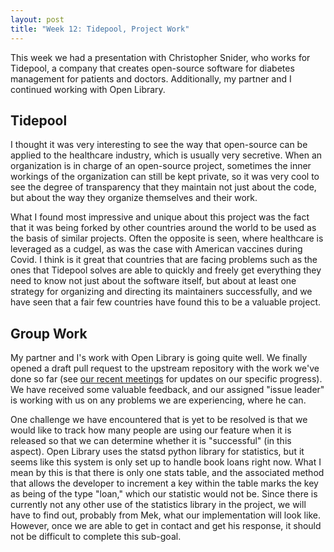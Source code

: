 ```yaml
---
layout: post
title: "Week 12: Tidepool, Project Work"
---
```


This week we had a presentation with Christopher Snider, who works for
Tidepool, a company that creates open-source software for diabetes
management for patients and doctors. Additionally, my partner and I
continued working with Open Library.

<!--more-->

## Tidepool

I thought it was very interesting to see the way that open-source can be
applied to the healthcare industry, which is usually very secretive. When
an organization is in charge of an open-source project, sometimes the inner
workings of the organization can still be kept private, so it was very cool
to see the degree of transparency that they maintain not just about the
code, but about the way they organize themselves and their work.

What I found most impressive and unique about this project was the fact
that it was being forked by other countries around the world to be used as
the basis of similar projects. Often the opposite is seen, where healthcare
is leveraged as a cudgel, as was the case with American vaccines during
Covid.  I think is it great that countries that are facing problems such as
the ones that Tidepool solves are able to quickly and freely get everything
they need to know not just about the software itself, but about at least
one strategy for organizing and directing its maintainers successfully, and
we have seen that a fair few countries have found this to be a valuable
project.

## Group Work

My partner and I's work with Open Library is going quite well. We finally
opened a draft pull request to the upstream repository with the work we've
done so far (see [our recent
meetings](https://github.com/ossd-s23/wiki/wiki/Group_08_OpenLibrary) for
updates on our specific progress). We have received some valuable feedback,
and our assigned "issue leader" is working with us on any problems we are
experiencing, where he can. 

One challenge we have encountered that is yet to be resolved is that we
would like to track how many people are using our feature when it is
released so that we can determine whether it is "successful" (in this
aspect). Open Library uses the statsd python library for statistics, but it
seems like this system is only set up to handle book loans right now. What
I mean by this is that there is only one stats table, and the associated
method that allows the developer to increment a key within the table marks
the key as being of the type "loan," which our statistic would not be.
Since there is currently not any other use of the statistics library in the
project, we will have to find out, probably from Mek, what our
implementation will look like. However, once we are able to get in contact
and get his response, it should not be difficult to complete this sub-goal.
